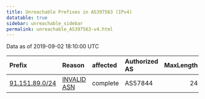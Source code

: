 ```yaml
---
title: Unreachable Prefixes in AS397563 (IPv4)
datatable: true
sidebar: unreachable_sidebar
permalink: unreachable_AS397563-v4.html
---
```


Data as of 2019-09-02 18:10:00 UTC


<div class="datatable-begin"></div>

| Prefix                                                 | Reason                                                                                                 | affected   | Authorized AS   |   MaxLength | Anchor                                         |   unreachable /24s |
|:-------------------------------------------------------|:-------------------------------------------------------------------------------------------------------|:-----------|:----------------|------------:|:-----------------------------------------------|-------------------:|
| [91.151.89.0/24](https://stat.ripe.net/91.151.89.0/24) | [INVALID ASN](https://rpki-validator.ripe.net/announcement-preview?asn=AS397563&prefix=91.151.89.0/24) | complete   | AS57844         |          24 | [RIPE](unreachable_RIPE_NCC_RPKI_Root-v4.html) |                  1 |

<div class="datatable-end"></div>
